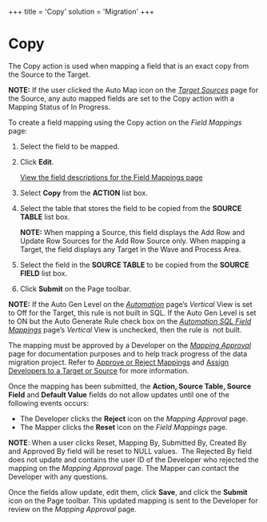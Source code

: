 +++
title = 'Copy'
solution = 'Migration'
+++

# Copy

The Copy action is used when mapping a field that is an exact copy from
the Source to the Target.

<span style="font-weight: bold;">NOTE:</span> If the user clicked the
Auto Map icon on the <span style="font-style: italic;">[Target
Sources](../Page_Desc/Target_Sources_H_Map.htm)</span> page for the
Source, any auto mapped fields are set to the Copy action with a Mapping
Status of In Progress.

To create a field mapping using the Copy action on the
<span style="font-style: italic;">Field Mappings</span> page:

1.  Select the field to be mapped.

2.  Click <span style="font-weight: bold;">Edit</span>.
    
    [View the field descriptions for the Field Mappings
    page](../Page_Desc/Field_Mappings_H.htm)

3.  Select **Copy** from the **ACTION** list box.

4.  Select the table that stores the field to be copied from the
    **SOURCE TABLE** list box.
    
    **NOTE:** When mapping a Source, this field displays the Add Row and
    Update Row Sources for the Add Row Source only. When mapping a
    Target, the field displays any Target in the Wave and Process Area.

5.  Select the field in the <span style="font-weight: bold;">SOURCE
    TABLE</span> to be copied from the **SOURCE FIELD** list box.

6.  Click <span style="font-weight: bold;">Submit</span> on the Page
    toolbar.

**NOTE:** If the <span>Auto Gen Level on the
</span><span style="font-style: italic;">[Automation](../../SQL_AutoGen/Page_Desc/Automation_page.htm)</span><span>
page’s </span><span style="font-style: italic;">Vertical</span><span>
View is set to Off for the Target</span>, this rule is not built in SQL.
If the Auto Gen Level is set to ON but the Auto Generate Rule check box
on the <span style="font-style: italic;">[Automation SQL Field
Mappings](../../SQL_AutoGen/Page_Desc/Automation_SQL_Field_Mappings_H.htm)</span>
page’s <span style="font-style: italic;">Vertical</span> View is
unchecked, then the rule is  not built.

The mapping must be approved by a Developer on the *[Mapping
Approval](../Page_Desc/Mapping_Approval_H.htm)* page for documentation
purposes and to help track progress of the data migration project. Refer
to <span style="color: #0000ff;">[Approve or Reject
Mappings](Approve_or_Reject_Mappings.htm)</span> and
<span style="color: #0000ff;">[Assign Developers to a Target or
Source](../../Design/Use_Cases/Add_Developers_and%20Business%20Contacts.htm)</span>
for more information.

Once the mapping has been submitted, the **Action, Source Table, Source
Field** and **Default Value** fields do not allow updates until one of
the following events occurs:

  - The Developer clicks the **Reject** icon on the *Mapping Approval*
    page.
  - The Mapper clicks the **Reset** icon on the *Field Mappings* page.

**NOTE**: When a user clicks Reset, Mapping By, Submitted By, Created By
and Approved By field will be reset to NULL values.  The Rejected By
field does not update and contains the user ID of the Developer who
rejected the mapping on the <span style="font-style: italic;">Mapping
Approval</span> page. The Mapper can contact the Developer with any
questions.

Once the fields allow update, edit them, click **Save**, and click the
**Submit** icon on the Page toolbar. This updated mapping is sent to the
Developer for review on the *Mapping Approval* page.
